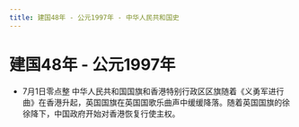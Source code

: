 ```yaml
---
title: 建国48年 - 公元1997年 - 中华人民共和国史
---
```


# 建国48年 - 公元1997年

+ 7月1日零点整 中华人民共和国国旗和香港特别行政区区旗随着《义勇军进行曲》在香港升起，英国国旗在英国国歌乐曲声中缓缓降落。随着英国国旗的徐徐降下，中国政府开始对香港恢复行使主权。